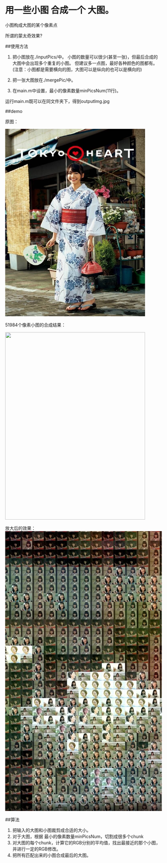 # 用一些小图 合成一个 大图。

小图构成大图的某个像素点

所谓的蒙太奇效果?

##使用方法

1. 把小图放在./inputPics/中。
小图的数量可以很少(甚至一张)，但最后合成的大图中会出现多个重复的小图。
但建议多一点图，最好各种颜色的图都有。
(注意：小图都是需要横向的图，大图可以是纵向的也可以是横向的)

2. 把一张大图放在./mergePic/中。

3. 在main.m中设置，最小的像素数量minPicsNum(11行)。

运行main.m既可以在同文件夹下，得到outputImg.jpg


##demo

原图：

<img src="mergePic/gakki.jpg"  height="600" width="450">


51984个像素小图的合成结果：

<img src="sample/outputImg51984像素.jpg"  height="600" width="450">


放大后的效果：
![](sample/放大后的demo.jpg)


##算法

1. 把输入的大图和小图裁剪成合适的大小。
2. 对于大图，根据 最小的像素数量minPicsNum，切割成很多个chunk
3. 对大图的每个chunk，计算它的RGB分别的平均值，找出最接近的那个小图，并进行一定的RGB修改。
4. 把所有匹配出来的小图合成最后的大图。
